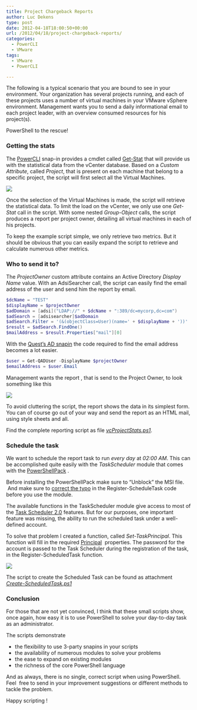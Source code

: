 ```yaml
---
title: Project Chargeback Reports
author: Luc Dekens
type: post
date: 2012-04-18T18:00:50+00:00
url: /2012/04/18/project-chargeback-reports/
categories:
  - PowerCLI
  - VMware
tags:
  - VMware
  - PowerCLI

---
```

The following is a typical scenario that you are bound to see in your environment. Your organization has several projects running, and each of these projects uses a number of virtual machines in your VMware vSphere environment. Management wants you to send a daily informational email to each project leader, with an overview consumed resources for his project(s).

PowerShell to the rescue!

### Getting the stats

The [PowerCLI][1] snap-in provides a cmdlet called [Get-Stat][2] that will provide us with the statistical data from the vCenter database. Based on a _Custom Attribute_, called _Project_, that is present on each machine that belong to a specific project, the script will first select all the Virtual Machines.

![](/images/Luc_01.png)

Once the selection of the Virtual Machines is made, the script will retrieve the statistical data. To limit the load on the vCenter, we only use one _Get-Stat_ call in the script. With some nested _Group-Object_ calls, the script produces a report per project owner, detailing all virtual machines in each of his projects.

To keep the example script simple, we only retrieve two metrics. But it should be obvious that you can easily expand the script to retrieve and calculate numerous other metrics.

### Who to send it to?

The _ProjectOwner_ custom attribute contains an Active Directory _Display Name_ value. With an AdsiSearcher call, the script can easily find the email address of the user and send him the report by email.

```powershell
$dcName = "TEST"
$displayName = $projectOwner
$adDomain = [adsi]("LDAP://" + $dcName + ":389/dc=mycorp,dc=com")
$adSearch = [adsisearcher]$adDomain
$adSearch.Filter = '(&(objectClass=User)(name=' + $displayName + '))'
$result = $adSearch.FindOne()
$mailAddress = $result.Properties["mail"][0]
```

With the [Quest’s AD snapin][3] the code required to find the email address becomes a lot easier.

```powershell
$user = Get-QADUser -DisplayName $projectOwner
$emailAddress = $user.Email
```

Management wants the report , that is send to the Project Owner, to look something like this

![](/images/Luc_02.png)

To avoid cluttering the script, the report shows the data in its simplest form. You can of course go out of your way and send the report as an HTML mail, using style sheets and all.

Find the complete reporting script as file [_vcProjectStats.ps1_][4].

### Schedule the task

We want to schedule the report task to run _every day_ at _02:00 AM_. This can be accomplished quite easily with the _TaskScheduler_ module that comes with the [PowerShellPack][5] .

Before installing the PowerShellPack make sure to “Unblock” the MSI file.  And make sure to [correct the typo][6] in the Register-ScheduleTask code before you use the module.

The available functions in the TaskScheduler module give access to most of the [Task Scheduler 2.0][7] features. But for our purposes, one important feature was missing, the ability to run the scheduled task under a well-defined account.

To solve that problem I created a function, called _Set-TaskPrincipal_. This function will fill in the required [Principal][8]  properties. The password for the account is passed to the Task Scheduler during the registration of the task, in the Register-ScheduledTask function.

![](/images/Luc_03.png)

The script to create the Scheduled Task can be found as attachment [_Create-ScheduledTask.ps1_][4]

### Conclusion

For those that are not yet convinced, I think that these small scripts show, once again, how easy it is to use PowerShell to solve your day-to-day task as an administrator.

The scripts demonstrate

  * the flexibility to use 3-party snapins in your scripts
  * the availability of numerous modules to solve your problems
  * the ease to expand on existing modules
  * the richness of the core PowerShell language

And as always, there is no single, correct script when using PowerShell. Feel  free to send in your improvement suggestions or different methods to tackle the problem.

Happy scripting !

[1]: http://communities.vmware.com/community/vmtn/server/vsphere/automationtools/powercli?view=overview
[2]: http://www.vmware.com/support/developer/PowerCLI/PowerCLI50/html/Get-Stat.html
[3]: http://www.quest.com/powershell/activeroles-server.aspx
[4]: /downloadsProjectChargebackReports.zip
[5]: http://archive.msdn.microsoft.com/PowerShellPack
[6]: http://archive.msdn.microsoft.com/PowerShellPack/Thread/View.aspx?ThreadId=3524
[7]: http://msdn.microsoft.com/en-us/library/aa383614%28v=VS.85%29.aspx
[8]: http://msdn.microsoft.com/en-us/library/aa382071%28v=VS.85%29.aspx